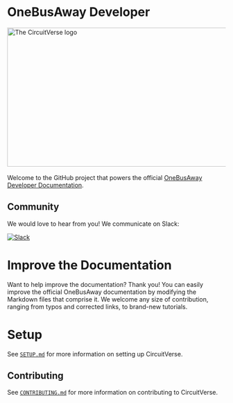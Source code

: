 # OneBusAway Developer
<img src="src/images/oba-logo.png" alt="The CircuitVerse logo" width="736" height="320"/></br></br>
Welcome to the GitHub project that powers the official [OneBusAway Developer Documentation](http://developer.onebusaway.org).

## Community
We would love to hear from you! We communicate on Slack:

[![Slack](https://img.shields.io/badge/chat-on_slack-purple.svg?style=for-the-badge&logo=slack)](https://onebusaway.slack.com/ssb/redirect)


# Improve the Documentation
Want to help improve the documentation? Thank you! You can easily improve the official OneBusAway documentation by modifying the Markdown files that comprise it. We welcome any size of contribution, ranging from typos and corrected links, to brand-new tutorials.

# Setup
See [`SETUP.md`](SETUP.md) for more information on setting up CircuitVerse.

## Contributing
See [`CONTRIBUTING.md`](CONTRIBUTING.md) for more information on contributing to CircuitVerse.



